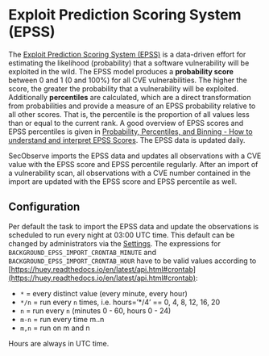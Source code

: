 # Exploit Prediction Scoring System (EPSS)

The [Exploit Prediction Scoring System (EPSS)](https://www.first.org/epss/) is a data-driven effort for estimating the likelihood (probability) that a software vulnerability will be exploited in the wild. The EPSS model produces a **probability score** between 0 and 1 (0 and 100%) for all CVE vulnerabilities. The higher the score, the greater the probability that a vulnerability will be exploited. Additionally **percentiles** are calculated, which are a direct transformation from probabilities and provide a measure of an EPSS probability relative to all other scores. That is, the percentile is the proportion of all values less than or equal to the current rank. A good overview of EPSS scores and EPSS percentiles is given in [Probability, Percentiles, and Binning - How to understand and interpret EPSS Scores](https://www.first.org/epss/articles/prob_percentile_bins). The EPSS data is updated daily.

SecObserve imports the EPSS data and updates all observations with a CVE value with the EPSS score and EPSS percentile regularly. After an import of a vulnerability scan, all observations with a CVE number contained in the import are updated with the EPSS score and EPSS percentile as well.

## Configuration

Per default the task to import the EPSS data and update the observations is scheduled to run every night at 03:00 UTC time. This default can be changed by administrators via the [Settings](../getting_started/configuration.md#admininistration-in-secobserve). The expressions for `BACKGROUND_EPSS_IMPORT_CRONTAB_MINUTE` and `BACKGROUND_EPSS_IMPORT_CRONTAB_HOUR` have to be valid values according to [https://huey.readthedocs.io/en/latest/api.html#crontab](https://huey.readthedocs.io/en/latest/api.html#crontab):

* `*` = every distinct value (every minute, every hour)
* `*/n` = run every `n` times, i.e. hours=’*/4’ == 0, 4, 8, 12, 16, 20
* `n` = run every `n` (minutes 0 - 60, hours 0 - 24)
* `m-n` = run every time m..n
* `m,n` = run on m and n

Hours are always in UTC time.
